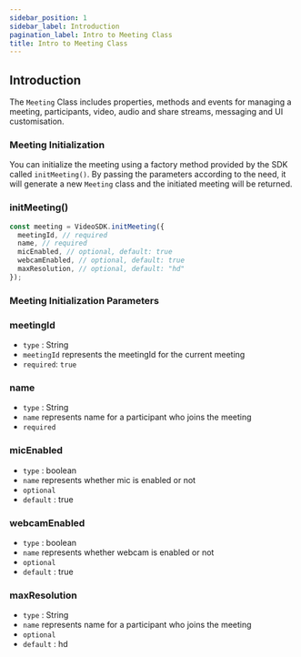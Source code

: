 ```yaml
---
sidebar_position: 1
sidebar_label: Introduction
pagination_label: Intro to Meeting Class
title: Intro to Meeting Class
---
```


<div class="api">

## Introduction

The `Meeting` Class includes properties, methods and events for managing a meeting, participants, video, audio and share streams, messaging and UI customisation.

### Meeting Initialization

You can initialize the meeting using a factory method provided by the SDK called `initMeeting()`. By passing the parameters according to the need, it will generate a new `Meeting` class and the initiated meeting will be returned.

### initMeeting()

```js title="Javascript"
const meeting = VideoSDK.initMeeting({
  meetingId, // required
  name, // required
  micEnabled, // optional, default: true
  webcamEnabled, // optional, default: true
  maxResolution, // optional, default: "hd"
});
```

### Meeting Initialization Parameters

### meetingId

- `type` : String
- `meetingId` represents the meetingId for the current meeting
- `required`: `true`

### name

- `type` : String
- `name` represents name for a participant who joins the meeting
- `required`

### micEnabled

- `type` : boolean
- `name` represents whether mic is enabled or not
- `optional`
- `default` : true

### webcamEnabled

- `type` : boolean
- `name` represents whether webcam is enabled or not
- `optional`
- `default` : true

### maxResolution

- `type` : String
- `name` represents name for a participant who joins the meeting
- `optional`
- `default` : hd

</div>
